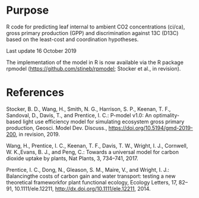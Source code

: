 
# Purpose

R code for predicting leaf internal to ambient CO2 concentrations (ci/ca), gross primary production (GPP) and discrimination against 13C (D13C) based on the least-cost and coordination hypotheses. 

Last update 16 October 2019

The implementation of the model in R is now available via the R package rpmodel (https://github.com/stineb/rpmodel; Stocker et al., in revision). 

 
# References

Stocker, B. D., Wang, H., Smith, N. G., Harrison, S. P., Keenan, T. F., Sandoval, D., Davis, T., and Prentice, I. C.: P-model v1.0: An optimality-based light use efficiency model for simulating ecosystem gross primary production, Geosci. Model Dev. Discuss., https://doi.org/10.5194/gmd-2019-200, in revision, 2019.

Wang, H., Prentice, I. C., Keenan, T. F., Davis, T. W., Wright, I. J., Cornwell, W. K.,Evans, B. J., and Peng, C.: Towards a universal model for carbon dioxide uptake by plants, Nat Plants, 3, 734–741, 2017.

Prentice, I. C., Dong, N., Gleason, S. M., Maire, V., and Wright, I. J.: Balancingthe costs of carbon gain and water transport: testing a new theoretical frameworkfor plant functional ecology, Ecology Letters, 17, 82–91, 10.1111/ele.12211, http://dx.doi.org/10.1111/ele.12211, 2014.

